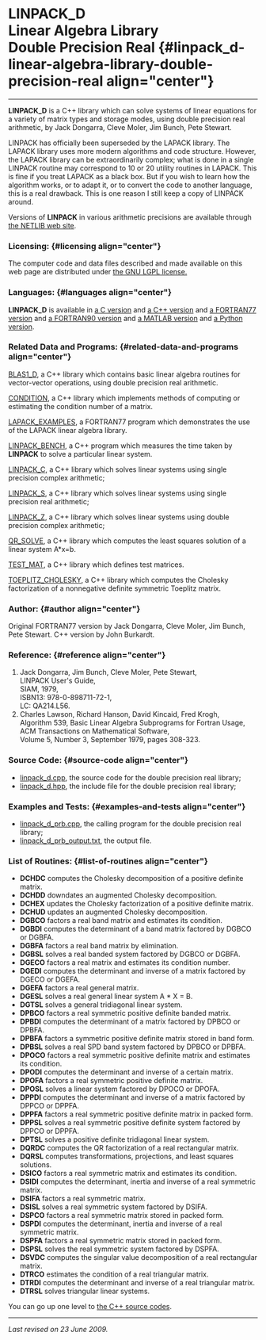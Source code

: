 LINPACK\_D\
Linear Algebra Library\
Double Precision Real {#linpack_d-linear-algebra-library-double-precision-real align="center"}
=======================

------------------------------------------------------------------------

**LINPACK\_D** is a C++ library which can solve systems of linear
equations for a variety of matrix types and storage modes, using double
precision real arithmetic, by Jack Dongarra, Cleve Moler, Jim Bunch,
Pete Stewart.

LINPACK has officially been superseded by the LAPACK library. The LAPACK
library uses more modern algorithms and code structure. However, the
LAPACK library can be extraordinarily complex; what is done in a single
LINPACK routine may correspond to 10 or 20 utility routines in LAPACK.
This is fine if you treat LAPACK as a black box. But if you wish to
learn how the algorithm works, or to adapt it, or to convert the code to
another language, this is a real drawback. This is one reason I still
keep a copy of LINPACK around.

Versions of **LINPACK** in various arithmetic precisions are available
through [the NETLIB web site](http://www.netlib.org/).

### Licensing: {#licensing align="center"}

The computer code and data files described and made available on this
web page are distributed under [the GNU LGPL
license.](../../txt/gnu_lgpl.txt)

### Languages: {#languages align="center"}

**LINPACK\_D** is available in [a C
version](../../c_src/linpack_d/linpack_d.md) and [a C++
version](../../master/linpack_d/linpack_d.md) and [a FORTRAN77
version](../../f77_src/linpack_d/linpack_d.md) and [a FORTRAN90
version](../../f_src/linpack_d/linpack_d.md) and [a MATLAB
version](../../m_src/linpack_d/linpack_d.md) and [a Python
version](../../py_src/linpack_d/linpack_d.md).

### Related Data and Programs: {#related-data-and-programs align="center"}

[BLAS1\_D](../../master/blas1_d/blas1_d.md), a C++ library which
contains basic linear algebra routines for vector-vector operations,
using double precision real arithmetic.

[CONDITION](../../master/condition/condition.md), a C++ library which
implements methods of computing or estimating the condition number of a
matrix.

[LAPACK\_EXAMPLES](../../f77_src/lapack_examples/lapack_examples.md),
a FORTRAN77 program which demonstrates the use of the LAPACK linear
algebra library.

[LINPACK\_BENCH](../../master/linpack_bench/linpack_bench.md), a C++
program which measures the time taken by **LINPACK** to solve a
particular linear system.

[LINPACK\_C](../../master/linpack_c/linpack_c.md), a C++ library
which solves linear systems using single precision complex arithmetic;

[LINPACK\_S](../../master/linpack_s/linpack_s.md), a C++ library
which solves linear systems using single precision real arithmetic;

[LINPACK\_Z](../../master/linpack_z/linpack_z.md), a C++ library
which solves linear systems using double precision complex arithmetic;

[QR\_SOLVE](../../master/qr_solve/qr_solve.md), a C++ library which
computes the least squares solution of a linear system A\*x=b.

[TEST\_MAT](../../master/test_mat/test_mat.md), a C++ library which
defines test matrices.

[TOEPLITZ\_CHOLESKY](../../master/toeplitz_cholesky/toeplitz_cholesky.md),
a C++ library which computes the Cholesky factorization of a nonnegative
definite symmetric Toeplitz matrix.

### Author: {#author align="center"}

Original FORTRAN77 version by Jack Dongarra, Cleve Moler, Jim Bunch,
Pete Stewart. C++ version by John Burkardt.

### Reference: {#reference align="center"}

1.  Jack Dongarra, Jim Bunch, Cleve Moler, Pete Stewart,\
    LINPACK User's Guide,\
    SIAM, 1979,\
    ISBN13: 978-0-898711-72-1,\
    LC: QA214.L56.
2.  Charles Lawson, Richard Hanson, David Kincaid, Fred Krogh,\
    Algorithm 539, Basic Linear Algebra Subprograms for Fortran Usage,\
    ACM Transactions on Mathematical Software,\
    Volume 5, Number 3, September 1979, pages 308-323.

### Source Code: {#source-code align="center"}

-   [linpack\_d.cpp](linpack_d.cpp), the source code for the double
    precision real library;
-   [linpack\_d.hpp](linpack_d.hpp), the include file for the double
    precision real library;

### Examples and Tests: {#examples-and-tests align="center"}

-   [linpack\_d\_prb.cpp](linpack_d_prb.cpp), the calling program for
    the double precision real library;
-   [linpack\_d\_prb\_output.txt](linpack_d_prb_output.txt), the output
    file.

### List of Routines: {#list-of-routines align="center"}

-   **DCHDC** computes the Cholesky decomposition of a positive definite
    matrix.
-   **DCHDD** downdates an augmented Cholesky decomposition.
-   **DCHEX** updates the Cholesky factorization of a positive definite
    matrix.
-   **DCHUD** updates an augmented Cholesky decomposition.
-   **DGBCO** factors a real band matrix and estimates its condition.
-   **DGBDI** computes the determinant of a band matrix factored by
    DGBCO or DGBFA.
-   **DGBFA** factors a real band matrix by elimination.
-   **DGBSL** solves a real banded system factored by DGBCO or DGBFA.
-   **DGECO** factors a real matrix and estimates its condition number.
-   **DGEDI** computes the determinant and inverse of a matrix factored
    by DGECO or DGEFA.
-   **DGEFA** factors a real general matrix.
-   **DGESL** solves a real general linear system A \* X = B.
-   **DGTSL** solves a general tridiagonal linear system.
-   **DPBCO** factors a real symmetric positive definite banded matrix.
-   **DPBDI** computes the determinant of a matrix factored by DPBCO or
    DPBFA.
-   **DPBFA** factors a symmetric positive definite matrix stored in
    band form.
-   **DPBSL** solves a real SPD band system factored by DPBCO or DPBFA.
-   **DPOCO** factors a real symmetric positive definite matrix and
    estimates its condition.
-   **DPODI** computes the determinant and inverse of a certain matrix.
-   **DPOFA** factors a real symmetric positive definite matrix.
-   **DPOSL** solves a linear system factored by DPOCO or DPOFA.
-   **DPPDI** computes the determinant and inverse of a matrix factored
    by DPPCO or DPPFA.
-   **DPPFA** factors a real symmetric positive definite matrix in
    packed form.
-   **DPPSL** solves a real symmetric positive definite system factored
    by DPPCO or DPPFA.
-   **DPTSL** solves a positive definite tridiagonal linear system.
-   **DQRDC** computes the QR factorization of a real rectangular
    matrix.
-   **DQRSL** computes transformations, projections, and least squares
    solutions.
-   **DSICO** factors a real symmetric matrix and estimates its
    condition.
-   **DSIDI** computes the determinant, inertia and inverse of a real
    symmetric matrix.
-   **DSIFA** factors a real symmetric matrix.
-   **DSISL** solves a real symmetric system factored by DSIFA.
-   **DSPCO** factors a real symmetric matrix stored in packed form.
-   **DSPDI** computes the determinant, inertia and inverse of a real
    symmetric matrix.
-   **DSPFA** factors a real symmetric matrix stored in packed form.
-   **DSPSL** solves the real symmetric system factored by DSPFA.
-   **DSVDC** computes the singular value decomposition of a real
    rectangular matrix.
-   **DTRCO** estimates the condition of a real triangular matrix.
-   **DTRDI** computes the determinant and inverse of a real triangular
    matrix.
-   **DTRSL** solves triangular linear systems.

You can go up one level to [the C++ source codes](../cpp_src.md).

------------------------------------------------------------------------

*Last revised on 23 June 2009.*
